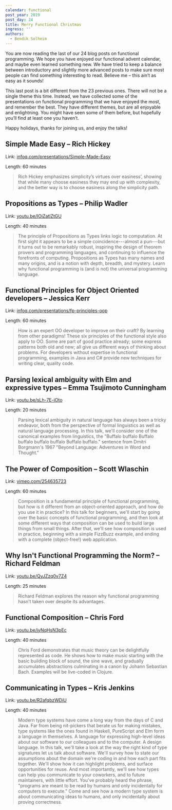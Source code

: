 ```yaml
---
calendar: functional
post_year: 2019
post_day: 24
title: Merry Functional Christmas
ingress: ''
authors:
  - Bendik Solheim
---
```

You are now reading the last of our 24 blog posts on functional programming. We hope you have enjoyed our functional advent calendar, and maybe even learned something new. We have tried to keep a balance between introductory and slightly more advanced posts to make sure most people can find something interesting to read. Believe me – this ain’t as easy as it sounds!

This last post is a bit different from the 23 previous ones. There will not be a single theme this time. Instead, we have collected some of the presentations on functional programming that we have enjoyed the most, and remember the best. They have different themes, but are all enjoyable and enlightning. You might have seen some of them before, but hopefully you’ll find at least one you haven’t.

Happy holidays, thanks for joining us, and enjoy the talks!

## Simple Made Easy – Rich Hickey

Link: [infoq.com/presentations/Simple-Made-Easy](https://www.infoq.com/presentations/Simple-Made-Easy/)

Length: 60 minutes

> Rich Hickey emphasizes simplicity’s virtues over easiness’, showing that while many choose easiness they may end up with complexity, and the better way is to choose easiness along the simplicity path.

## Propositions as Types – Philip Wadler

Link: [youtu.be/IOiZatlZtGU](https://youtu.be/IOiZatlZtGU)

Length: 40 minutes

> The principle of Propositions as Types links logic to computation. At first sight it appears to be a simple coincidence---almost a pun---but it turns out to be remarkably robust, inspiring the design of theorem provers and programming languages, and continuing to influence the forefronts of computing. Propositions as Types has many names and many origins, and is a notion with depth, breadth, and mystery. Learn why functional programming is (and is not) the universal programming language.

## Functional Principles for Object Oriented developers – Jessica Kerr

Link: [infoq.com/presentations/fp-principles-oop](https://www.infoq.com/presentations/fp-principles-oop/)

Length: 60 minutes

> How is an expert OO developer to improve on their craft? By learning from other paradigms! These six principles of the functional style also apply to OO. Some are part of good practice already; some express patterns both old and new; all give us different ways of thinking about problems. For developers without expertise in functional programming, examples in Java and C# provide new techniques for writing clear, quality code.

## Parsing lexical ambiguity with Elm and expressive types – Emma Tsujimoto Cunningham

Link: [youtu.be/sLh-7E-iOto](https://youtu.be/sLh-7E-iOto)

Length: 20 minutes

> Parsing lexical ambiguity in natural language has always been a tricky endeavor, both from the perspective of formal linguistics as well as natural language processing. In this talk, we'll consider one of the canonical examples from linguistics, the "Buffalo buffalo Buffalo buffalo buffalo buffalo Buffalo buffalo." sentence from Dmitri Borgmann's 1967 "Beyond Language: Adventures in Word and Thought."

## The Power of Composition – Scott Wlaschin

Link: [vimeo.com/254635723](https://vimeo.com/254635723)

Length: 60 minutes

> Composition is a fundamental principle of functional programming, but how is it different from an object-oriented approach, and how do you use it in practice? In this talk for beginners, we'll start by going over the basic concepts of functional programming, and then look at some different ways that composition can be used to build large things from small things. After that, we'll see how composition is used in practice, beginning with a simple FizzBuzz example, and ending with a complete (object-free!) web application.

## Why Isn't Functional Programming the Norm? – Richard Feldman

Link: [youtu.be/QyJZzq0v7Z4](https://youtu.be/QyJZzq0v7Z4)

Length: 25 minutes

> Richard Feldman explores the reason why functional programming hasn’t taken over despite its advantages.

## Functional Composition – Chris Ford

Link: [youtu.be/jyNqHsN3pEc](https://youtu.be/jyNqHsN3pEc)

Length: 40 minutes

> Chris Ford demonstrates that music theory can be delightfully represented as code. He shows how to make music starting with the basic building block of sound, the sine wave, and gradually accumulates abstractions culminating in a canon by Johann Sebastian Bach. Examples will be live-coded in Clojure.

## Communicating in Types – Kris Jenkins

Link: [youtu.be/R2afqbzWDiU](https://youtu.be/R2afqbzWDiU)

Length: 40 minutes

> Modern type systems have come a long way from the days of C and Java. Far from being nit-pickers that berate us for making mistakes, type systems like the ones found in Haskell, PureScript and Elm form a language in themselves. A language for expressing high-level ideas about our software to our colleagues and to the computer. A design language. In this talk, we'll take a look at the way the right kind of type signatures let us talk about software. We'll survey how to state our assumptions about the domain we're coding in and how each part fits together. We'll show how it can highlight problems, and surface opportunities for reuse. And most importantly, we'll see how types can help you communicate to your coworkers, and to future maintainers, with little effort. You've probably heard the phrase, "programs are meant to be read by humans and only incidentally for computers to execute." Come and see how a modern type system is about communicating ideas to humans, and only incidentally about proving correctness.
